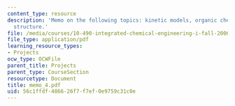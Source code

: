```yaml
---
content_type: resource
description: 'Memo on the following topics: kinetic models, organic chemists and molecular
  structure.'
file: /media/courses/10-490-integrated-chemical-engineering-i-fall-2006/56c1ffdf486626f7f7ef0e9759c31c0e_memo_4.pdf
file_type: application/pdf
learning_resource_types:
- Projects
ocw_type: OCWFile
parent_title: Projects
parent_type: CourseSection
resourcetype: Document
title: memo_4.pdf
uid: 56c1ffdf-4866-26f7-f7ef-0e9759c31c0e
---
```

